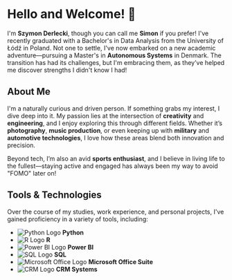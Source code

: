 # Hello and Welcome! 👋

I'm **Szymon Derlecki**, though you can call me **Simon** if you prefer! I've recently graduated with a Bachelor's in Data Analysis from the University of Łódź in Poland. Not one to settle, I've now embarked on a new academic adventure—pursuing a Master's in **Autonomous Systems** in Denmark. The transition has had its challenges, but I'm embracing them, as they’ve helped me discover strengths I didn't know I had!

## About Me

I'm a naturally curious and driven person. If something grabs my interest, I dive deep into it. My passion lies at the intersection of **creativity** and **engineering**, and I enjoy exploring this through different fields. Whether it’s **photography**, **music production**, or even keeping up with **military** and **automotive technologies**, I love how these areas blend both innovation and precision.

Beyond tech, I’m also an avid **sports enthusiast**, and I believe in living life to the fullest—staying active and engaged has always been my way to avoid "FOMO" later on!

## Tools & Technologies

Over the course of my studies, work experience, and personal projects, I've gained proficiency in a variety of tools, including:

- ![Python Logo](https://upload.wikimedia.org/wikipedia/commons/c/c3/Python-logo-notext.svg) **Python**
- ![R Logo](https://www.r-project.org/logo/Rlogo.png) **R**
- ![Power BI Logo](https://upload.wikimedia.org/wikipedia/commons/e/e6/Power_BI_Logo.svg) **Power BI**
- ![SQL Logo](https://upload.wikimedia.org/wikipedia/commons/8/87/SQL_logo.svg) **SQL**
- ![Microsoft Office Logo](https://upload.wikimedia.org/wikipedia/commons/8/8b/Microsoft_Office_Logo.svg) **Microsoft Office Suite**
- ![CRM Logo](https://upload.wikimedia.org/wikipedia/commons/0/0e/CRM_Logo.png) **CRM Systems**


<!--
**VadorInPython/VadorInPython** is a ✨ _special_ ✨ repository because its `README.md` (this file) appears on your GitHub profile.

Here are some ideas to get you started:

- 🔭 I’m currently working on ...
- 🌱 I’m currently learning ...
- 👯 I’m looking to collaborate on ...
- 🤔 I’m looking for help with ...
- 💬 Ask me about ...
- 📫 How to reach me: ...
- 😄 Pronouns: ...
- ⚡ Fun fact: ...
-->
